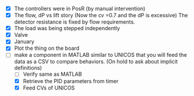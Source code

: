 - [x] The controllers were in PosR (by manual intervention)
- [x] The flow, dP vs lift story (Now the cv =0.7 and the dP is excessive) The detector resistance is fixed by flow requirements.
- [x] The load was being stepped independently
- [x] Valve
- [x] January
- [x] Plot the thing on the board 
- [ ] make a component in MATLAB similar to UNICOS that you will feed the data as a CSV to compare behaviors. (On hold to ask about implicit definitions)
	- [ ] Verify same as MATLAB
	- [x] Retrieve the PID parameters from timer
	- [x] Feed CVs of UNICOS